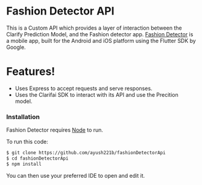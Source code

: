 # Fashion Detector API

This is a Custom API which provides a layer of interaction between the Clarify Prediction Model, and the Fashion detector app. [Fashion Detector](https://github.com/ayush221b/fashion_detector) is a mobile app, built for the Android and iOS platform using the Flutter SDK by Google.

# Features!

  - Uses Express to accept requests and serve responses.
  - Uses the Clarifai SDK to interact with its API and use the Precition model.

### Installation

Fashion Detector requires [Node](https://nodejs.org/en/) to run.

To run this code:

```sh
$ git clone https://github.com/ayush221b/fashionDetectorApi
$ cd fashionDetectorApi
$ npm install
```

You can then use your preferred IDE to open and edit it.